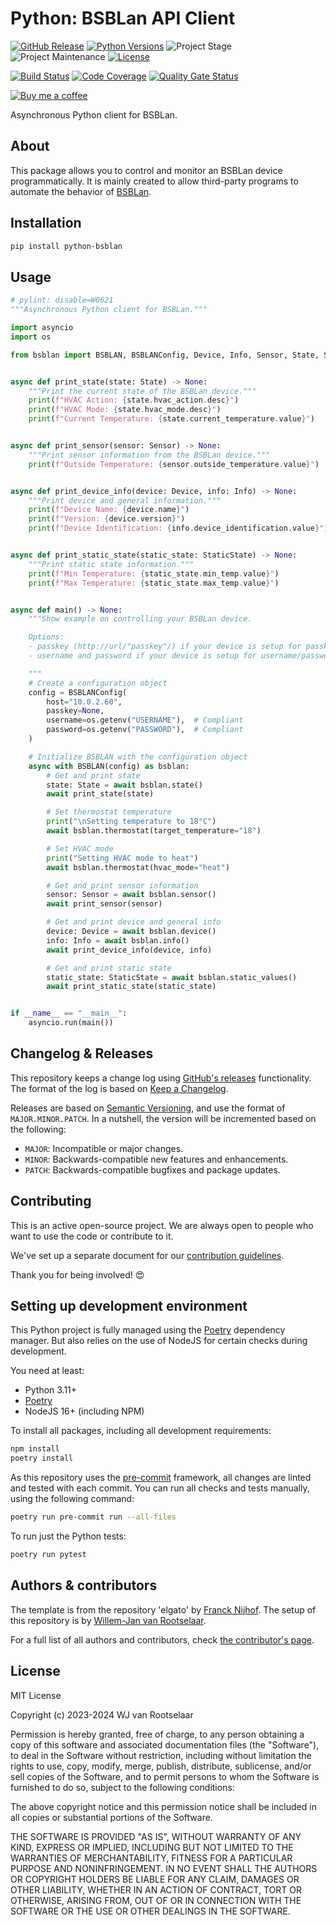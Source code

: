 # Python: BSBLan API Client

[![GitHub Release][releases-shield]][releases]
[![Python Versions][python-versions-shield]][pypi]
![Project Stage][project-stage-shield]
![Project Maintenance][maintenance-shield]
[![License][license-shield]](.github/LICENSE.md)

[![Build Status][build-shield]][build]
[![Code Coverage][codecov-shield]][codecov]
[![Quality Gate Status][sonarcloud-shield]][sonarcloud]

[![Buy me a coffee][buymeacoffee-shield]][buymeacoffee]

Asynchronous Python client for BSBLan.

## About

This package allows you to control and monitor an BSBLan device
programmatically. It is mainly created to allow third-party programs to automate
the behavior of [BSBLan][bsblanmodule].

## Installation

```bash
pip install python-bsblan
```

## Usage

```python
# pylint: disable=W0621
"""Asynchronous Python client for BSBLan."""

import asyncio
import os

from bsblan import BSBLAN, BSBLANConfig, Device, Info, Sensor, State, StaticState


async def print_state(state: State) -> None:
    """Print the current state of the BSBLan device."""
    print(f"HVAC Action: {state.hvac_action.desc}")
    print(f"HVAC Mode: {state.hvac_mode.desc}")
    print(f"Current Temperature: {state.current_temperature.value}")


async def print_sensor(sensor: Sensor) -> None:
    """Print sensor information from the BSBLan device."""
    print(f"Outside Temperature: {sensor.outside_temperature.value}")


async def print_device_info(device: Device, info: Info) -> None:
    """Print device and general information."""
    print(f"Device Name: {device.name}")
    print(f"Version: {device.version}")
    print(f"Device Identification: {info.device_identification.value}")


async def print_static_state(static_state: StaticState) -> None:
    """Print static state information."""
    print(f"Min Temperature: {static_state.min_temp.value}")
    print(f"Max Temperature: {static_state.max_temp.value}")


async def main() -> None:
    """Show example on controlling your BSBLan device.

    Options:
    - passkey (http://url/"passkey"/) if your device is setup for passkey authentication
    - username and password if your device is setup for username/password authentication

    """
    # Create a configuration object
    config = BSBLANConfig(
        host="10.0.2.60",
        passkey=None,
        username=os.getenv("USERNAME"),  # Compliant
        password=os.getenv("PASSWORD"),  # Compliant
    )

    # Initialize BSBLAN with the configuration object
    async with BSBLAN(config) as bsblan:
        # Get and print state
        state: State = await bsblan.state()
        await print_state(state)

        # Set thermostat temperature
        print("\nSetting temperature to 18°C")
        await bsblan.thermostat(target_temperature="18")

        # Set HVAC mode
        print("Setting HVAC mode to heat")
        await bsblan.thermostat(hvac_mode="heat")

        # Get and print sensor information
        sensor: Sensor = await bsblan.sensor()
        await print_sensor(sensor)

        # Get and print device and general info
        device: Device = await bsblan.device()
        info: Info = await bsblan.info()
        await print_device_info(device, info)

        # Get and print static state
        static_state: StaticState = await bsblan.static_values()
        await print_static_state(static_state)


if __name__ == "__main__":
    asyncio.run(main())
```

## Changelog & Releases

This repository keeps a change log using [GitHub's releases][releases]
functionality. The format of the log is based on
[Keep a Changelog][keepchangelog].

Releases are based on [Semantic Versioning][semver], and use the format
of `MAJOR.MINOR.PATCH`. In a nutshell, the version will be incremented
based on the following:

- `MAJOR`: Incompatible or major changes.
- `MINOR`: Backwards-compatible new features and enhancements.
- `PATCH`: Backwards-compatible bugfixes and package updates.

## Contributing

This is an active open-source project. We are always open to people who want to
use the code or contribute to it.

We've set up a separate document for our
[contribution guidelines](CONTRIBUTING.md).

Thank you for being involved! :heart_eyes:

## Setting up development environment

This Python project is fully managed using the [Poetry][poetry] dependency manager. But also relies on the use of NodeJS for certain checks during development.

You need at least:

- Python 3.11+
- [Poetry][poetry-install]
- NodeJS 16+ (including NPM)

To install all packages, including all development requirements:

```bash
npm install
poetry install
```

As this repository uses the [pre-commit][pre-commit] framework, all changes
are linted and tested with each commit. You can run all checks and tests
manually, using the following command:

```bash
poetry run pre-commit run --all-files
```

To run just the Python tests:

```bash
poetry run pytest
```

## Authors & contributors

The template is from the repository 'elgato' by [Franck Nijhof][frenck].
The setup of this repository is by [Willem-Jan van Rootselaar][liudger].

For a full list of all authors and contributors,
check [the contributor's page][contributors].

## License

MIT License

Copyright (c) 2023-2024 WJ van Rootselaar

Permission is hereby granted, free of charge, to any person obtaining a copy
of this software and associated documentation files (the "Software"), to deal
in the Software without restriction, including without limitation the rights
to use, copy, modify, merge, publish, distribute, sublicense, and/or sell
copies of the Software, and to permit persons to whom the Software is
furnished to do so, subject to the following conditions:

The above copyright notice and this permission notice shall be included in all
copies or substantial portions of the Software.

THE SOFTWARE IS PROVIDED "AS IS", WITHOUT WARRANTY OF ANY KIND, EXPRESS OR
IMPLIED, INCLUDING BUT NOT LIMITED TO THE WARRANTIES OF MERCHANTABILITY,
FITNESS FOR A PARTICULAR PURPOSE AND NONINFRINGEMENT. IN NO EVENT SHALL THE
AUTHORS OR COPYRIGHT HOLDERS BE LIABLE FOR ANY CLAIM, DAMAGES OR OTHER
LIABILITY, WHETHER IN AN ACTION OF CONTRACT, TORT OR OTHERWISE, ARISING FROM,
OUT OF OR IN CONNECTION WITH THE SOFTWARE OR THE USE OR OTHER DEALINGS IN THE
SOFTWARE.

[bsblanmodule]: https://github.com/fredlcore/bsb_lan
[build-shield]: https://github.com/liudger/python-bsblan/actions/workflows/tests.yaml/badge.svg
[build]: https://github.com/liudger/python-bsblan/actions
[buymeacoffee-shield]: https://www.buymeacoffee.com/assets/img/guidelines/download-assets-sm-2.svg
[buymeacoffee]: https://www.buymeacoffee.com/liudger
[codecov-shield]: https://codecov.io/gh/liudger/python-bsblan/branch/main/graph/badge.svg?token=ypos87GGxv
[codecov]: https://codecov.io/gh/liudger/python-bsblan
[contributors]: https://github.com/liudger/python-bsblan/graphs/contributors
[frenck]: https://github.com/frenck
[keepchangelog]: http://keepachangelog.com/en/1.0.0/
[license-shield]: https://img.shields.io/badge/license-MIT-blue.svg
[liudger]: https://github.com/liudger
[maintenance-shield]: https://img.shields.io/maintenance/yes/2024.svg
[poetry]: https://python-poetry.org
[poetry-install]: https://python-poetry.org/docs/#installation
[pre-commit]: https://pre-commit.com/
[project-stage-shield]: https://img.shields.io/badge/project%20stage-experimental-yellow.svg
[pypi]: https://pypi.org/project/python-bsblan/
[python-versions-shield]: https://img.shields.io/pypi/pyversions/python-bsblan
[releases-shield]: https://img.shields.io/github/v/release/liudger/python-bsblan.svg
[releases]: https://github.com/liudger/python-bsblan/releases
[semver]: http://semver.org/spec/v2.0.0.html
[sonarcloud-shield]: https://sonarcloud.io/api/project_badges/measure?project=liudger_python-bsblan&metric=alert_status
[sonarcloud]: https://sonarcloud.io/summary/new_code?id=liudger_python-bsblan
